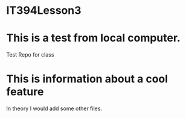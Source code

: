 # IT394Lesson3
# This is a test from local computer.
Test Repo for class

# This is information about a cool feature
In theory I would add some other files.
